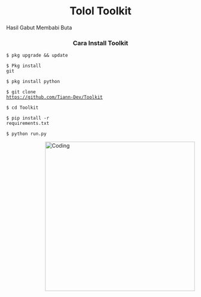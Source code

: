 <h1 align="center">Tolol Toolkit</h1>
Hasil Gabut Membabi Buta
<h3 align="center">Cara Install Toolkit</h3>

<code>$ pkg upgrade && update<p></code>
<code>$ Pkg install git <p></code>
<code>$ pkg install python <p></code>
<code>$ git clone https://github.com/Tiann-Dev/Toolkit <p></code>
<code>$ cd Toolkit <p></code>
<code>$ pip install -r requirements.txt <p></code>
<code>$ python run.py <p></code>

<img align="right" alt="Coding" Width="400" src="https://media.tenor.com/v7Z6_aeZ1ocAAAAC/patrick-star-idk.gif">



